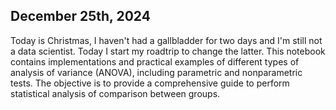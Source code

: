 ## December 25th, 2024 

Today is Christmas, I haven't had a gallbladder for two days and I'm still not a data scientist. Today I start my roadtrip to change the latter. This notebook contains implementations and practical examples of different types of analysis of variance (ANOVA), including parametric and nonparametric tests. The objective is to provide a comprehensive guide to perform statistical analysis of comparison between groups.
